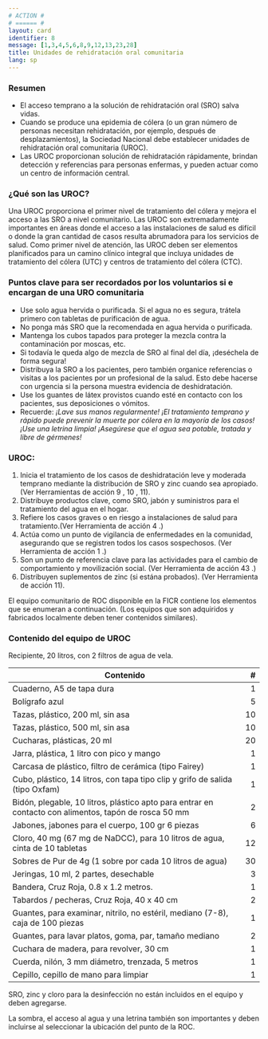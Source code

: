 ```yaml
---
# ACTION #
# ====== #
layout: card
identifier: 8
message: [1,3,4,5,6,8,9,12,13,23,28]
title: Unidades de rehidratación oral comunitaria
lang: sp
---
```


### Resumen

- El acceso temprano a la solución de rehidratación oral (SRO) salva vidas.
- Cuando se produce una epidemia de cólera (o un gran número de personas necesitan rehidratación, por ejemplo, después de desplazamientos), la Sociedad Nacional debe establecer unidades de rehidratación oral comunitaria (UROC).
- Las UROC proporcionan solución de rehidratación rápidamente, brindan detección y referencias para personas enfermas, y pueden actuar como un centro de información central.

### ¿Qué son las UROC?
Una UROC proporciona el primer nivel de tratamiento del cólera y mejora el acceso a las SRO a nivel comunitario. Las UROC son extremadamente importantes en áreas donde el acceso a las instalaciones de salud es difícil o donde la gran cantidad de casos resulta abrumadora para los servicios de salud. Como primer nivel de atención, las UROC deben ser elementos planificados para un camino clínico integral que incluya unidades de tratamiento del cólera (UTC) y centros de tratamiento del cólera (CTC).

### Puntos clave para ser recordados por los voluntarios si e encargan de una URO comunitaria
- Use solo agua hervida o purificada. Si el agua no es segura, trátela primero con tabletas de purificación de agua.
- No ponga más SRO que la recomendada en agua hervida o purificada.
- Mantenga los cubos tapados para proteger la mezcla contra la contaminación por moscas, etc.
- Si todavía le queda algo de mezcla de SRO al final del día, ¡deséchela de forma segura!
- Distribuya la SRO a los pacientes, pero también organice referencias o visitas a los pacientes por un profesional de la salud. Esto debe hacerse con urgencia si la persona muestra evidencia de deshidratación.
- Use los guantes de látex provistos cuando esté en contacto con los pacientes, sus deposiciones o vómitos.
- Recuerde: *¡Lave sus manos regularmente! ¡El tratamiento temprano y rápido puede prevenir la muerte por cólera en la mayoría de los casos! ¡Use una letrina limpia! ¡Asegúrese que el agua sea potable, tratada y libre de gérmenes!*

### UROC:
1. Inicia el tratamiento de los casos de deshidratación leve y moderada temprano mediante la distribución de SRO y zinc cuando sea apropiado. (Ver Herramientas de acción 9 <a class="crosslink" href="{% render_depth %}{% render_link action|9 %}"><i class="fas fa-external-link-alt" aria-hidden="true"></i></a>, 10 <a class="crosslink" href="{% render_depth %}{% render_link action|10 %}"><i class="fas fa-external-link-alt" aria-hidden="true"></i></a>, 11<a class="crosslink" href="{% render_depth %}{% render_link action|11 %}"><i class="fas fa-external-link-alt" aria-hidden="true"></i></a>).
2. Distribuye productos clave, como SRO, jabón y suministros para el tratamiento del agua en el hogar.
3. Refiere los casos graves o en riesgo a instalaciones de salud para tratamiento.(Ver Herramienta de acción 4 <a class="crosslink" href="{% render_depth %}{% render_link action|4 %}"><i class="fas fa-external-link-alt" aria-hidden="true"></i></a>.)
4. Actúa como un punto de vigilancia de enfermedades en la comunidad, asegurando que se registren todos los casos sospechosos. (Ver Herramienta de acción 1 <a class="crosslink" href="{% render_depth %}{% render_link action|1 %}"><i class="fas fa-external-link-alt" aria-hidden="true"></i></a>.)
5. Son un punto de referencia clave para las actividades para el cambio de comportamiento y movilización social. (Ver Herramienta de acción 43 <a class="crosslink" href="{% render_depth %}{% render_link action|43 %}"><i class="fas fa-external-link-alt" aria-hidden="true"></i></a>.)
6. Distribuyen suplementos de zinc (si estána probados). (Ver Herramienta de acción 11<a class="crosslink" href="{% render_depth %}{% render_link action|11 %}"><i class="fas fa-external-link-alt" aria-hidden="true"></i></a>).

El equipo comunitario de ROC disponible en la FICR contiene los elementos que se enumeran a continuación. (Los equipos que son adquiridos y fabricados localmente deben tener contenidos similares).

### Contenido del equipo de UROC
Recipiente, 20 litros, con 2 filtros de agua de vela.

| Contenido | # |
|---|---:|
| Cuaderno, A5 de tapa dura | 1 |
| Bolígrafo azul | 5 | 
| Tazas, plástico, 200 ml, sin asa | 10 | 
| Tazas, plástico, 500 ml, sin asa | 10 | 
| Cucharas, plásticas, 20 ml | 20 | 
| Jarra, plástica, 1 litro con pico y mango | 1 | 
| Carcasa de plástico, filtro de cerámica (tipo Fairey) | 1 | 
| Cubo, plástico, 14 litros, con tapa tipo clip y grifo de salida (tipo Oxfam) | 1 | 
| Bidón, plegable, 10 litros, plástico apto para entrar en contacto con alimentos, tapón de rosca 50 mm | 2 | 
| Jabones, jabones para el cuerpo, 100 gr 6 piezas | 6 | 
| Cloro, 40 mg (67 mg de NaDCC), para 10 litros de agua, cinta de 10 tabletas | 12 | 
| Sobres de Pur de 4g (1 sobre por cada 10 litros de agua) | 30 | 
| Jeringas, 10 ml, 2 partes, desechable | 3 | 
| Bandera, Cruz Roja, 0.8 x 1.2 metros. | 1 | 
| Tabardos / pecheras, Cruz Roja, 40 x 40 cm | 2 | 
| Guantes, para examinar, nitrilo, no estéril, mediano (7-8), caja de 100 piezas | 1 | 
| Guantes, para lavar platos, goma, par, tamaño mediano | 2 | 
| Cuchara de madera, para revolver, 30 cm| 1 | 
| Cuerda, nilón, 3 mm diámetro, trenzada, 5 metros | 1 | 
| Cepillo, cepillo de mano para limpiar | 1 | 

SRO, zinc y cloro para la desinfección no están incluidos en el equipo y deben agregarse.

La sombra, el acceso al agua y una letrina también son importantes y deben incluirse al seleccionar la ubicación del punto de la ROC.
